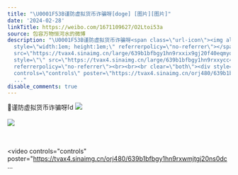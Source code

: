 ```yaml
---
title: "\U0001F53B谨防虚拟货币诈骗呀[doge] [图片][图片]"
date: '2024-02-28'
linkTitle: https://weibo.com/1671109627/O2Ltoi53a
source: 包容万物恒河水的微博
description: "\U0001F53B谨防虚拟货币诈骗呀<span class=\"url-icon\"><img alt=\"[doge]\" src=\"https://h5.sinaimg.cn/m/emoticon/icon/others/d_doge-be7f768d78.png\"
  style=\"width:1em; height:1em;\" referrerpolicy=\"no-referrer\"></span> <img style=\"\"
  src=\"https://tvax4.sinaimg.cn/large/639b1bfbgy1hn9rxxix9gj20f40eqmyq.jpg\" referrerpolicy=\"no-referrer\"><br><br><img
  style=\"\" src=\"https://tvax4.sinaimg.cn/large/639b1bfbgy1hn9rxxycc4j20f40eq0ub.jpg\"
  referrerpolicy=\"no-referrer\"><br><br><br clear=\"both\"><div style=\"clear: both\"></div><video
  controls=\"controls\" poster=\"https://tvax4.sinaimg.cn/orj480/639b1bfbgy1hn9rxwmjtgj20ns0dc
  ..."
disable_comments: true
---
```

🔻谨防虚拟货币诈骗呀<span class="url-icon"><img alt="[doge]" src="https://h5.sinaimg.cn/m/emoticon/icon/others/d_doge-be7f768d78.png" style="width:1em; height:1em;" referrerpolicy="no-referrer"></span> <img style="" src="https://tvax4.sinaimg.cn/large/639b1bfbgy1hn9rxxix9gj20f40eqmyq.jpg" referrerpolicy="no-referrer"><br><br><img style="" src="https://tvax4.sinaimg.cn/large/639b1bfbgy1hn9rxxycc4j20f40eq0ub.jpg" referrerpolicy="no-referrer"><br><br><br clear="both"><div style="clear: both"></div><video controls="controls" poster="https://tvax4.sinaimg.cn/orj480/639b1bfbgy1hn9rxwmjtgj20ns0dc ...